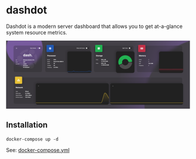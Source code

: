 # dashdot

Dashdot is a modern server dashboard that allows you to get at-a-glance system resource metrics.

![Dashdot Interface](./image.png)

## Installation

```
docker-compose up -d
```

See: [docker-compose.yml](./docker-compose.yml)
